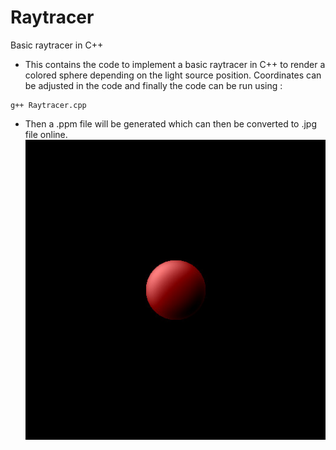 # Raytracer
Basic raytracer in C++
* This contains the code to implement a basic raytracer in C++ to render a colored sphere depending on the light source position. Coordinates can be adjusted in the code and finally the code can be run using :
```
g++ Raytracer.cpp
```
* Then a .ppm file will be generated which can then be converted to .jpg file online.
![Converted jpg file](https://github.com/nishant34/Raytracer/blob/main/out%20(3).jpg)

